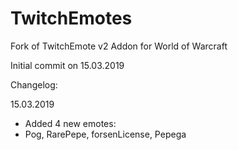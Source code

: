 # TwitchEmotes

Fork of TwitchEmote v2 Addon for World of Warcraft

Initial commit on 15.03.2019

Changelog:

15.03.2019
- Added 4 new emotes:
- Pog, RarePepe, forsenLicense, Pepega


